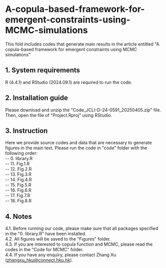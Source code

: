
# A-copula-based-framework-for-emergent-constraints-using-MCMC-simulations

This fold includes codes that generate main results in the article entitled "A copula-based framework for emergent constraints using MCMC simulations"

## 1. System requirements
R (4.4.1) and RStudio (2024.09.1) are required to run the code.

## 2. Installation guide
Please download and unzip the "Code_JCLI-D-24-0591_20250405.zip" file. Then, open the file of "Project.Rproj" using RStudio.

## 3. Instruction
Here we provide source codes and data that are necessary to generate figures in the main text. Please run the code in "code" folder with the following order: \
-- 0. library.R\
-- 11. Fig.1.R\
-- 12. Fig.2.R\
-- 13. Fig.3.R\
-- 14. Fig.4.R\
-- 15. Fig.5.R\
-- 16. Fig.6.R\
-- 17. Fig.7.R\
-- 18. Fig.8.R

## 4. Notes
4.1. Before running our code, please make sure that all packages specified in the "0. library.R" have been installed.\
4.2. All figures will be saved to the "Figures" folder.\
4.3. If you are interested to copula function and MCMC, please read the codes in the "Code for MCMC" folder. \
4.4. If you have any enquiry, please contact Zhang Xu (zhangxu_hku@connect.hku.hk).
